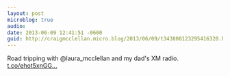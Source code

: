 ```yaml
---
layout: post
microblog: true
audio: 
date: 2013-06-09 12:41:51 -0600
guid: http://craigmcclellan.micro.blog/2013/06/09/t343800123295416320.html
---
```

Road tripping with @laura_mcclellan and my dad's XM radio. [t.co/ehot5xnGG...](https://t.co/ehot5xnGGm)
